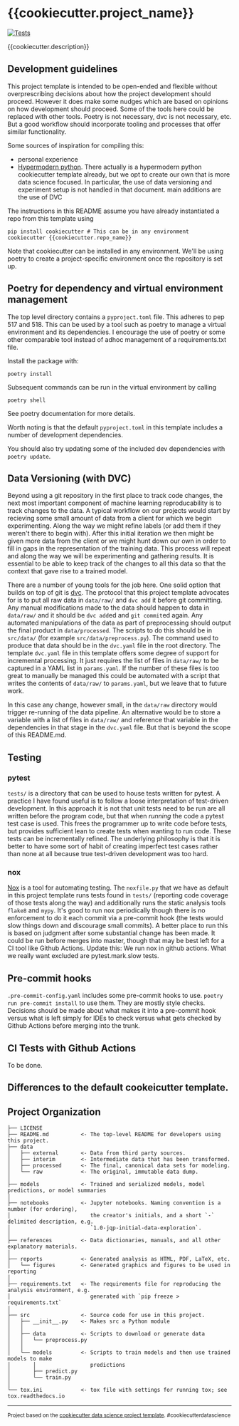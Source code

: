 {{cookiecutter.project_name}}
==============================

[![Tests](https://github.com/{{cookiecutter.github_org_or_user}}/{{cookiecutter.repo_name}}/workflows/Tests/badge.svg)](https://github.com/{{cookiecutter.github_org_or_user}}/{{cookiecutter.repo_name}}/actions?workflow=Tests)

{{cookiecutter.description}}

Development guidelines
----------------------

This project template is intended to be open-ended and flexible without
overprescribing decisions about how the project development should proceed.
However it does make some nudges which are based on opinions on how development
should proceed. Some of the tools here could be replaced with other tools.
Poetry is not necessary, dvc is not necessary, etc. But a good workflow should
incorporate tooling and processes that offer similar functionality.

Some sources of inspiration for compiling this:
- personal experience
- [Hypermodern python](https://cjolowicz.github.io/posts/hypermodern-python-01-setup/). There actually is a hypermodern python cookiecutter template already, but we opt to create our own that is more data science focused. In particular, the use of data versioning and experiment setup is not handled in that document.  main additions are the use of DVC

The instructions in this README assume you have already instantiated a repo
from this template using

```
pip install cookiecutter # This can be in any environment
cookiecutter {{cookiecutter.repo_name}}
```

Note that cookiecutter can be installed in any environment. We'll be using
poetry to create a project-specific environment once the repository is set up.

Poetry for dependency and virtual environment management
--------------------------------------------------------

The top level directory contains a `pyproject.toml` file. This adheres to pep
517 and 518. This can be used by a tool such as poetry to manage a virtual
environment and its dependencies. I encourage the use of poetry or some other
comparable tool instead of adhoc management of a requirements.txt file.

Install the package with:
```
poetry install
```

Subsequent commands can be run in the virtual environment by calling
```
poetry shell
```

See poetry documentation for more details.

Worth noting is that the default `pyproject.toml` in this template includes a
number of development dependencies.

You should also try updating some of the included dev dependencies with `poetry update`.

## Data Versioning (with DVC)

Beyond using a git repository in the first place to track code changes, the
next most important component of machine learning reproducability is to track
changes to the data. A typical workflow on our projects would start by
recieving some small amount of data from a client for which we begin
experimenting. Along the way we might refine labels (or add them if they
weren't there to begin with). After this initial iteration we then might be
given more data from the client or we might hunt down our own in order to fill
in gaps in the representation of the training data. This process will repeat
and along the way we will be experimenting and gathering results. It is
essential to be able to keep track of the changes to all this data so that the
context that gave rise to a trained model.

There are a number of young tools for the job here. One solid option that
builds on top of git is [dvc](https://dvc.org/). The protocol that this project
template advocates for is to put all raw data in `data/raw/` and `dvc add` it
before git committing.  Any manual modifications made to the data should happen
to data in `data/raw/` and it should be `dvc add`ed and `git commit`ed again.
Any automated manipulations of the data as part of preprocessing should output
the final product in `data/processed`. The scripts to do this should be in
`src/data/` (for example `src/data/preprocess.py`). The command used to produce
that data should be in the `dvc.yaml` file in the root directory. The template
`dvc.yaml` file in this template offers some degree of support for incremental
processing. It just requires the list of files in `data/raw/` to be captured
in a YAML list in `params.yaml`. If the number of these files is too great to
manually be managed this could be automated with a script that
writes the contents of `data/raw/` to `params.yaml`, but we leave that to
future work.

In this case any change, however small, in the `data/raw` directory would
trigger re-running of the data pipeline. An alternative would be to store a
variable with a list of files in `data/raw/` and reference that variable in the
dependencies in that stage in the `dvc.yaml` file. But that is beyond the scope
of this README.md.

## Testing

### pytest

`tests/` is a directory that can be used to house tests written for pytest. A
practice I have found useful is to follow a loose interpretation of test-driven
development. In this approach it is not that unit tests need to be run are all
written before the program code, but that when _running_ the code a pytest test
case is used. This frees the programmer up to write code before tests, but
provides sufficient lean to create tests when wanting to run code. These tests
can be incrementally refined. The underlying philosophy is that it is better to
have some sort of habit of creating imperfect test cases rather than none at
all because true test-driven development was too hard.

### nox

[Nox](https://nox.thea.codes/en/stable/) is a tool for automating testing. The
`noxfile.py` that we have as default in this project template runs tests found
in `tests/` (reporting code coverage of those tests along the way) and
additionally runs the static analysis tools `flake8` and `mypy`. It's good to
run nox periodically though there is no enforcement to do it each commit via a
pre-commit hook (the tests would slow things down and discourage
small commits). A better place to run this is based on judgment after some
substantial change has been made. It could be run before merges into master,
though that may be best left for a CI tool like Github Actions. Update this: We
run nox in github actions. What we really want excluded are pytest.mark.slow
tests.

## Pre-commit hooks

`.pre-commit-config.yaml` includes some pre-commit hooks to use. `poetry run pre-commit install` to use them. They are mostly style checks. Decisions should be made about what makes it into a pre-commit hook versus what
is left simply for IDEs to check versus what gets checked by Github Actions
before merging into the trunk.

## CI Tests with Github Actions

To be done.


Differences to the default cookeicutter template.
-------------------------------------------------

Project Organization
------------

    ├── LICENSE
    ├── README.md          <- The top-level README for developers using this project.
    ├── data
    │   ├── external       <- Data from third party sources.
    │   ├── interim        <- Intermediate data that has been transformed.
    │   ├── processed      <- The final, canonical data sets for modeling.
    │   └── raw            <- The original, immutable data dump.
    │
    ├── models             <- Trained and serialized models, model predictions, or model summaries
    │
    ├── notebooks          <- Jupyter notebooks. Naming convention is a number (for ordering),
    │                         the creator's initials, and a short `-` delimited description, e.g.
    │                         `1.0-jqp-initial-data-exploration`.
    │
    ├── references         <- Data dictionaries, manuals, and all other explanatory materials.
    │
    ├── reports            <- Generated analysis as HTML, PDF, LaTeX, etc.
    │   └── figures        <- Generated graphics and figures to be used in reporting
    │
    ├── requirements.txt   <- The requirements file for reproducing the analysis environment, e.g.
    │                         generated with `pip freeze > requirements.txt`
    │
    ├── src                <- Source code for use in this project.
    │   ├── __init__.py    <- Makes src a Python module
    │   │
    │   ├── data           <- Scripts to download or generate data
    │   │   └── preprocess.py
    │   │
    │   └── models         <- Scripts to train models and then use trained models to make
    │       │                 predictions
    │       ├── predict.py
    │       └── train.py
    │
    └── tox.ini            <- tox file with settings for running tox; see tox.readthedocs.io


--------

<p><small>Project based on the <a target="_blank" href="https://drivendata.github.io/cookiecutter-data-science/">cookiecutter data science project template</a>. #cookiecutterdatascience</small></p>
